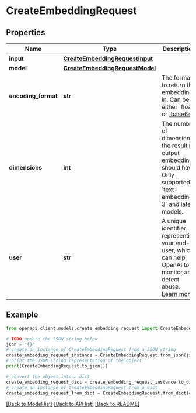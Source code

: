 # CreateEmbeddingRequest


## Properties

Name | Type | Description | Notes
------------ | ------------- | ------------- | -------------
**input** | [**CreateEmbeddingRequestInput**](CreateEmbeddingRequestInput.md) |  | 
**model** | [**CreateEmbeddingRequestModel**](CreateEmbeddingRequestModel.md) |  | 
**encoding_format** | **str** | The format to return the embeddings in. Can be either &#x60;float&#x60; or [&#x60;base64&#x60;](https://pypi.org/project/pybase64/). | [optional] [default to 'float']
**dimensions** | **int** | The number of dimensions the resulting output embeddings should have. Only supported in &#x60;text-embedding-3&#x60; and later models.  | [optional] 
**user** | **str** | A unique identifier representing your end-user, which can help OpenAI to monitor and detect abuse. [Learn more](/docs/guides/safety-best-practices/end-user-ids).  | [optional] 

## Example

```python
from openapi_client.models.create_embedding_request import CreateEmbeddingRequest

# TODO update the JSON string below
json = "{}"
# create an instance of CreateEmbeddingRequest from a JSON string
create_embedding_request_instance = CreateEmbeddingRequest.from_json(json)
# print the JSON string representation of the object
print(CreateEmbeddingRequest.to_json())

# convert the object into a dict
create_embedding_request_dict = create_embedding_request_instance.to_dict()
# create an instance of CreateEmbeddingRequest from a dict
create_embedding_request_from_dict = CreateEmbeddingRequest.from_dict(create_embedding_request_dict)
```
[[Back to Model list]](../README.md#documentation-for-models) [[Back to API list]](../README.md#documentation-for-api-endpoints) [[Back to README]](../README.md)


